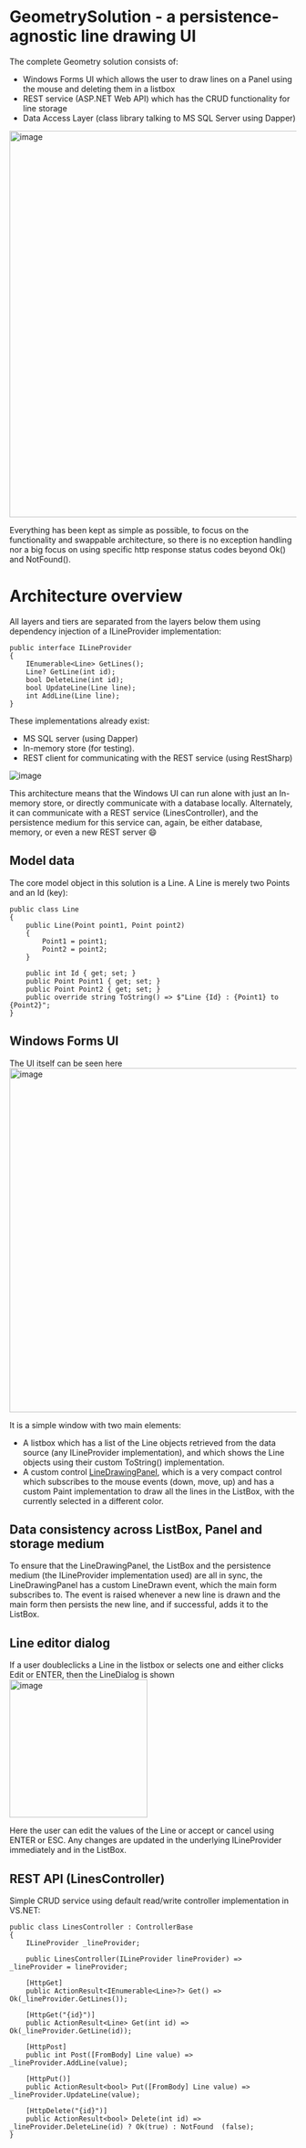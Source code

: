 # GeometrySolution - a persistence-agnostic line drawing UI

The complete Geometry solution consists of: 
* Windows Forms UI which allows the user to draw lines on a Panel using the mouse and deleting them in a listbox
* REST service (ASP.NET Web API) which has the CRUD functionality for line storage
* Data Access Layer (class library talking to MS SQL Server using Dapper)

<img width="677" alt="image" src="https://user-images.githubusercontent.com/3811290/197964168-0d438c1e-43ea-4deb-ab25-f9a38505d945.png">

Everything has been kept as simple as possible, to focus on the functionality and swappable architecture, so there is no exception handling nor a big focus on using specific http response status codes beyond Ok() and NotFound().

# Architecture overview

All layers and tiers are separated from the layers below them using dependency injection of a ILineProvider implementation:

    public interface ILineProvider
    {
        IEnumerable<Line> GetLines();
        Line? GetLine(int id);
        bool DeleteLine(int id);
        bool UpdateLine(Line line);
        int AddLine(Line line);
    }

These implementations already exist: 
* MS SQL server (using Dapper)
* In-memory store (for testing).
* REST client for communicating with the REST service (using RestSharp)

![image](https://user-images.githubusercontent.com/3811290/198127597-9b72b942-2c90-47ed-b143-ae8f43e1bc6c.png)

This architecture means that the Windows UI can run alone with just an In-memory store, or directly communicate with a database locally.
Alternately, it can communicate with a REST service (LinesController), and the persistence medium for this service can, again, be either database, memory, or even a new REST server 😄


## Model data

The core model object in this solution is a Line.
A Line is merely two Points and an Id (key):
  
    public class Line
    {
        public Line(Point point1, Point point2)
        {
            Point1 = point1;
            Point2 = point2;
        }

        public int Id { get; set; }
        public Point Point1 { get; set; }
        public Point Point2 { get; set; }
        public override string ToString() => $"Line {Id} : {Point1} to {Point2}";
    }


## Windows Forms UI
The UI itself can be seen here
<img width="603" alt="image" src="https://user-images.githubusercontent.com/3811290/198128425-fbb815fe-3cd7-4a69-a2e7-6fd8e7a264c4.png">

It is a simple window with two main elements:
* A listbox which has a list of the Line objects retrieved from the data source (any ILineProvider implementation), and which shows the Line objects using their custom ToString() implementation.
* A custom control [LineDrawingPanel]([url](https://github.com/xnafan/GeometrySolution/blob/master/GeometryWindowsUI/CustomControls/LineDrawingPanel.cs)), which is a very compact control which subscribes to the mouse events (down, move, up) and has a custom Paint implementation to draw all the lines in the ListBox, with the currently selected in a different color.

## Data consistency across ListBox, Panel and storage medium
To ensure that the LineDrawingPanel, the ListBox and the persistence medium (the ILineProvider implementation used) are all in sync, the LineDrawingPanel has a custom LineDrawn event, which the main form subscribes to. The event is raised whenever a new line is drawn and the main form then persists the new line, and if successful, adds it to the ListBox.

## Line editor dialog
If a user doubleclicks a Line in the listbox or selects one and either clicks Edit or ENTER, then the LineDialog is shown
<img width="242" alt="image" src="https://user-images.githubusercontent.com/3811290/198130476-e25febac-0034-4c90-ad23-85926ab7536d.png">

Here the user can edit the values of the Line or accept or cancel using ENTER or ESC.
Any changes are updated in the underlying ILineProvider immediately and in the ListBox.
    
## REST API (LinesController)
Simple CRUD service using default read/write controller implementation in VS.NET:

    public class LinesController : ControllerBase
    {
        ILineProvider _lineProvider;

        public LinesController(ILineProvider lineProvider) => _lineProvider = lineProvider;

        [HttpGet]
        public ActionResult<IEnumerable<Line>?> Get() => Ok(_lineProvider.GetLines());

        [HttpGet("{id}")]
        public ActionResult<Line> Get(int id) => Ok(_lineProvider.GetLine(id));

        [HttpPost]
        public int Post([FromBody] Line value) => _lineProvider.AddLine(value);

        [HttpPut()]
        public ActionResult<bool> Put([FromBody] Line value) => _lineProvider.UpdateLine(value);

        [HttpDelete("{id}")]
        public ActionResult<bool> Delete(int id) => _lineProvider.DeleteLine(id) ? Ok(true) : NotFound  (false);
    }

    
